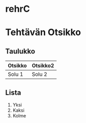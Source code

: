 # rehrC
# Tehtävän Otsikko

## Taulukko

| Otsikko | Otsikko2 |
| --------|----------| 
| Solu 1 | Solu 2 |

## Lista
1. Yksi
2. Kaksi
3. Kolme
